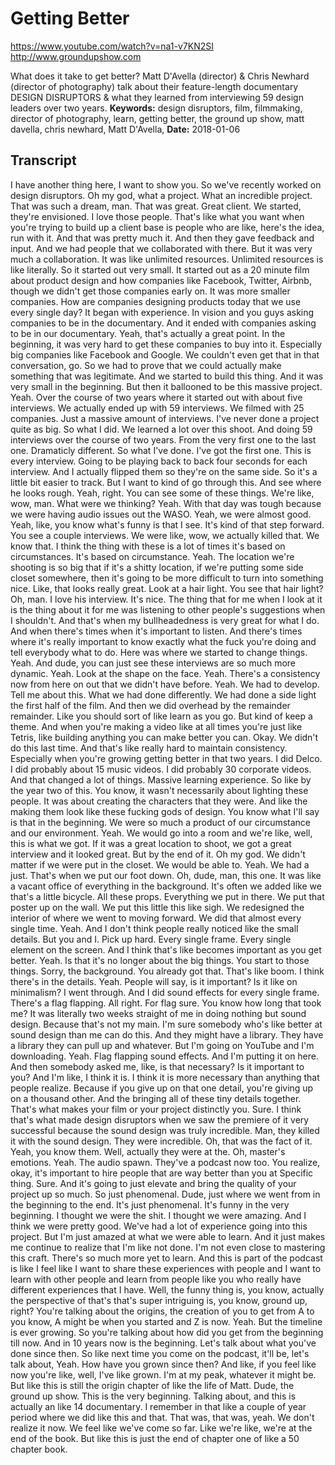 # Getting Better
https://www.youtube.com/watch?v=na1-v7KN2SI
http://www.groundupshow.com

What does it take to get better? Matt D'Avella (director) & Chris Newhard (director of photography) talk about their feature-length documentary DESIGN DISRUPTORS & what they learned from interviewing 59 design leaders over two years.
**Keywords:** design disruptors, film, filmmaking, director of photography, learn, getting better, the ground up show, matt davella, chris newhard, Matt D'Avella, 
**Date:** 2018-01-06

## Transcript
 I have another thing here, I want to show you. So we've recently worked on design disruptors. Oh my god, what a project. What an incredible project. That was such a dream, man. That was great. Great client. We started, they're envisioned. I love those people. That's like what you want when you're trying to build up a client base is people who are like, here's the idea, run with it. And that was pretty much it. And then they gave feedback and input. And we had people that we collaborated with there. But it was very much a collaboration. It was like unlimited resources. Unlimited resources is like literally. So it started out very small. It started out as a 20 minute film about product design and how companies like Facebook, Twitter, Airbnb, though we didn't get those companies early on. It was more smaller companies. How are companies designing products today that we use every single day? It began with experience. In vision and you guys asking companies to be in the documentary. And it ended with companies asking to be in our documentary. Yeah, that's actually a great point. In the beginning, it was very hard to get these companies to buy into it. Especially big companies like Facebook and Google. We couldn't even get that in that conversation, go. So we had to prove that we could actually make something that was legitimate. And we started to build this thing. And it was very small in the beginning. But then it ballooned to be this massive project. Yeah. Over the course of two years where it started out with about five interviews. We actually ended up with 59 interviews. We filmed with 25 companies. Just a massive amount of interviews. I've never done a project quite as big. So what I did. We learned a lot over this shoot. And doing 59 interviews over the course of two years. From the very first one to the last one. Dramaticly different. So what I've done. I've got the first one. This is every interview. Going to be playing back to back four seconds for each interview. And I actually flipped them so they're on the same side. So it's a little bit easier to track. But I want to kind of go through this. And see where he looks rough. Yeah, right. You can see some of these things. We're like, wow, man. What were we thinking? Yeah. With that day was tough because we were having audio issues out the WASO. Yeah, we were almost good. Yeah, like, you know what's funny is that I see. It's kind of that step forward. You see a couple interviews. We were like, wow, we actually killed that. We know that. I think the thing with these is a lot of times it's based on circumstances. It's based on circumstance. Yeah. The location we're shooting is so big that if it's a shitty location, if we're putting some side closet somewhere, then it's going to be more difficult to turn into something nice. Like, that looks really great. Look at a hair light. You see that hair light? Oh, man. I love his interview. It's nice. The thing that for me when I look at it is the thing about it for me was listening to other people's suggestions when I shouldn't. And that's when my bullheadedness is very great for what I do. And when there's times when it's important to listen. And there's times where it's really important to know exactly what the fuck you're doing and tell everybody what to do. Here was where we started to change things. Yeah. And dude, you can just see these interviews are so much more dynamic. Yeah. Look at the shape on the face. Yeah. There's a consistency now from here on out that we didn't have before. Yeah. We had to develop. Tell me about this. What we had done differently. We had done a side light the first half of the film. And then we did overhead by the remainder remainder. Like you should sort of like learn as you go. But kind of keep a theme. And when you're making a video like at all times you're just like Tetris, like building anything you can make better you can. Okay. We didn't do this last time. And that's like really hard to maintain consistency. Especially when you're growing getting better in that two years. I did Delco. I did probably about 15 music videos. I did probably 30 corporate videos. And that changed a lot of things. Massive learning experience. So like by the year two of this. You know, it wasn't necessarily about lighting these people. It was about creating the characters that they were. And like the making them look like these fucking gods of design. You know what I'll say is that in the beginning. We were so much a product of our circumstance and our environment. Yeah. We would go into a room and we're like, well, this is what we got. If it was a great location to shoot, we got a great interview and it looked great. But by the end of it. Oh my god. We didn't matter if we were put in the closet. We would be able to. Yeah. We had a just. That's when we put our foot down. Oh, dude, man, this one. It was like a vacant office of everything in the background. It's often we added like we that's a little bicycle. All these props. Everything we put in there. We put that poster up on the wall. We put this little this like sigh. We redesigned the interior of where we went to moving forward. We did that almost every single time. Yeah. And I don't think people really noticed like the small details. But you and I. Pick up hard. Every single frame. Every single element on the screen. And I think that's like becomes important as you get better. Yeah. Is that it's no longer about the big things. You start to those things. Sorry, the background. You already got that. That's like boom. I think there's in the details. Yeah. People will say, is it important? Is it like on minimalism? I went through. And I did sound effects for every single frame. There's a flag flapping. All right. For flag sure. You know how long that took me? It was literally two weeks straight of me in doing nothing but sound design. Because that's not my main. I'm sure somebody who's like better at sound design than me can do this. And they might have a library. They have a library they can pull up and whatever. But I'm going on YouTube and I'm downloading. Yeah. Flag flapping sound effects. And I'm putting it on here. And then somebody asked me, like, is that necessary? Is it important to you? And I'm like, I think it is. I think it is more necessary than anything that people realize. Because if you give up on that one detail, you're giving up on a thousand other. And the bringing all of these tiny details together. That's what makes your film or your project distinctly you. Sure. I think that's what made design disruptors when we saw the premiere of it very successful because the sound design was truly incredible. Man, they killed it with the sound design. They were incredible. Oh, that was the fact of it. Yeah, you know them. Well, actually they were at the. Oh, master's emotions. Yeah. The audio spawn. They've a podcast now too. You realize, okay, it's important to hire people that are way better than you at Specific thing. Sure. And it's going to just elevate and bring the quality of your project up so much. So just phenomenal. Dude, just where we went from in the beginning to the end. It's just phenomenal. It's funny in the very beginning. I thought we were the shit. I thought we were amazing. And I think we were pretty good. We've had a lot of experience going into this project. But I'm just amazed at what we were able to learn. And it just makes me continue to realize that I'm like not done. I'm not even close to mastering this craft. There's so much more yet to learn. And this is part of the podcast is like I feel like I want to share these experiences with people and I want to learn with other people and learn from people like you who really have different experiences that I have. Well, the funny thing is, you know, actually the perspective of that's that's super intriguing is, you know, ground up, right? You're talking about the origins, the creation of you to get from A to you know, A might be when you started and Z is now. Yeah. But the timeline is ever growing. So you're talking about how did you get from the beginning till now. And in 10 years now is the beginning. Let's talk about what you've done since then. So like next time you come on the podcast, it'll be, let's talk about, Yeah. How have you grown since then? And like, if you feel like now you're like, well, I've like grown. I'm at my peak, whatever it might be. But like this is still the origin chapter of like the life of Matt. Dude, the ground up show. This is the very beginning. Talking about, and this is actually an like 14 documentary. I remember in that like a couple of year period where we did like this and that. That was, that was, yeah. We don't realize it now. We feel like we've come so far. Like we're like, we're at the end of the book. But like this is just the end of chapter one of like a 50 chapter book.
